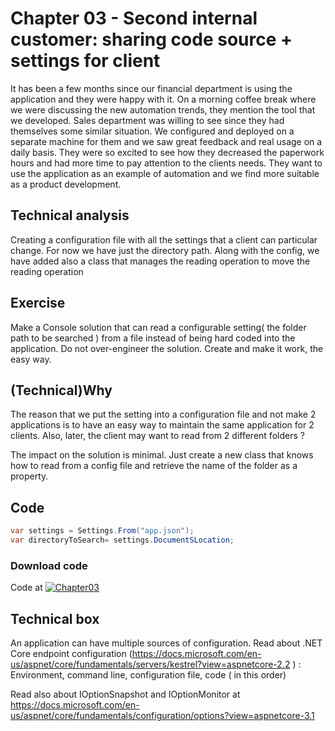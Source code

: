 # Chapter 03 - Second internal customer: sharing code source + settings for client

It has been a few months since our financial department is using the application and they were happy with it. On a morning coffee break where we were discussing the new automation trends, they mention the tool that we developed. Sales department was willing to see since they had themselves some similar situation.
We configured and deployed on a separate machine for them and we saw great feedback and real usage on a daily basis. They were so excited to see how they decreased the paperwork hours and had more time to pay attention to the clients needs.
They want to use the application as an example of automation and we find more suitable as a product development.

## Technical analysis

Creating a configuration file with all the settings that a client can particular change. For now we have just the directory path. Along with the config, we have added also a class that manages the reading operation to move the reading operation

## Exercise 
Make a Console solution that can read a configurable setting( the folder path to be searched ) from a file instead of being hard coded into the application. Do not over-engineer the solution. Create and make it work, the easy way.

## (Technical)Why
The reason that we put the setting into a configuration file and not make 2 applications is to have an easy way to maintain the same application for 2 clients. Also, later, the client may want to read from 2 different folders ?

The impact on the solution is minimal. Just create a new class that knows how to read from a config file and retrieve the name of the folder as a property.

## Code

```csharp
var settings = Settings.From("app.json");
var directoryToSearch= settings.DocumentSLocation;
```
### Download code 
Code at [![Chapter03](https://ignatandrei.github.io/console_to_saas/Chapter03.svg)](https://ignatandrei.github.io/console_to_saas/sources/Chapter03.zip)


## Technical box
An application can have multiple sources of configuration.
Read about .NET Core endpoint configuration (https://docs.microsoft.com/en-us/aspnet/core/fundamentals/servers/kestrel?view=aspnetcore-2.2 ) : Environment, command line, configuration file, code ( in this order)

Read also about IOptionSnapshot and IOptionMonitor at https://docs.microsoft.com/en-us/aspnet/core/fundamentals/configuration/options?view=aspnetcore-3.1 




